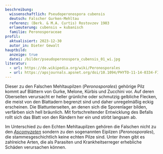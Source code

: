 ```yaml
---
beschreibung:
  wissenschaftlich: Pseudoperonospora cubensis
  deutsch: Falscher Gurken-Mehltau
  referenz: (Berk. & M.A. Curtis) Rostovzev 1903
  erlaeuterung: cubensis = kubanisch
  familie: Peronosporaceae
profil:
  aktualisiert: 2023-12-30
  autor_in: Dieter Gewalt
hauptbild:
  anzeige: true
  datei: /bilder/pseudoperonospora_cubensis_01_wi.jpg
literatur:
  - url: https://de.wikipedia.org/wiki/Peronosporales
  - url: https://apsjournals.apsnet.org/doi/10.1094/PHYTO-11-14-0334-FI
---
```

Dieser zu den Falschen Mehltaupilzen (*Peronosporales*) gehörige Pilz kommt auf Blättern von Gurke, Melone, Kürbis und Zucchini vor. Auf deren Oberseiten verursacht er heller grünliche oder schmutzig gelbliche  Flecken, die meist von den Blattadern begrenzt sind und daher unregelmäßig eckig erscheinen. Die Blattunterseiten, an denen sich die Sporenlager bilden, verfärben sich hell bräunlich. Mit fortschreitender Entwicklung des Befalls rollt sich das Blatt von den Rändern her ein und stirbt langsam ab.

Im Unterschied zu den Echten Mehltaupilzen gehören die Falschen nicht zu den *[Ascomyzeten](<Ascomyzeten "Glossar">)* sondern zu den sogenannten Eipilzen (*Peronosporales*), die stammesgeschichtlich keine echten Pilze sind. Unter ihnen gibt es zahlreiche Arten, die als Parasiten und Krankheitserreger erhebliche Schäden verursachen können.